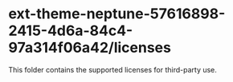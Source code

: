 # ext-theme-neptune-57616898-2415-4d6a-84c4-97a314f06a42/licenses

This folder contains the supported licenses for third-party use.
